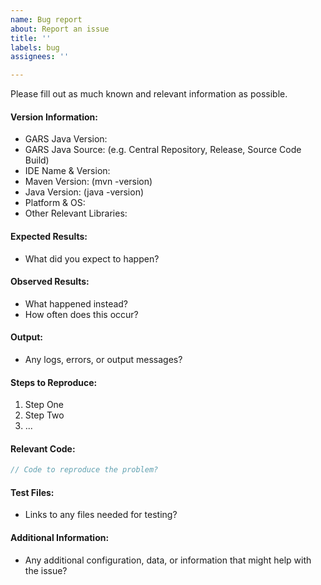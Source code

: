 ```yaml
---
name: Bug report
about: Report an issue
title: ''
labels: bug
assignees: ''

---
```


Please fill out as much known and relevant information as possible.

#### Version Information:

  * GARS Java Version:
  * GARS Java Source: (e.g. Central Repository, Release, Source Code Build)
  * IDE Name & Version:
  * Maven Version: (mvn -version)
  * Java Version: (java -version)
  * Platform & OS:
  * Other Relevant Libraries:

#### Expected Results:

  * What did you expect to happen?

#### Observed Results:

  * What happened instead?
  * How often does this occur?

#### Output:

  * Any logs, errors, or output messages?

#### Steps to Reproduce:

  1. Step One
  2. Step Two
  3. ...

#### Relevant Code:

```java
// Code to reproduce the problem?
```

#### Test Files:

  * Links to any files needed for testing?

#### Additional Information:

  * Any additional configuration, data, or information that might help with the issue?

